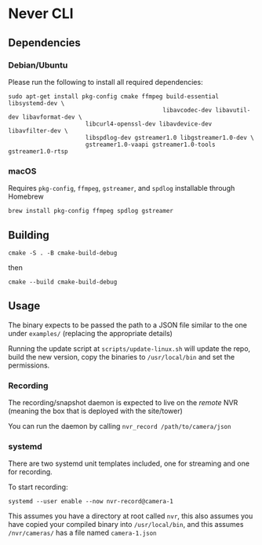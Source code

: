 # Never CLI

## Dependencies

### Debian/Ubuntu

Please run the following to install all required dependencies:

```shell
sudo apt-get install pkg-config cmake ffmpeg build-essential libsystemd-dev \
                                            libavcodec-dev libavutil-dev libavformat-dev \
                      libcurl4-openssl-dev libavdevice-dev libavfilter-dev \
                      libspdlog-dev gstreamer1.0 libgstreamer1.0-dev \
                      gstreamer1.0-vaapi gstreamer1.0-tools gstreamer1.0-rtsp
```

### macOS
Requires `pkg-config`, `ffmpeg`, `gstreamer`, and `spdlog` installable through Homebrew

```shell
brew install pkg-config ffmpeg spdlog gstreamer
```
## Building

```shell
cmake -S . -B cmake-build-debug   
```
then 

```shell
cmake --build cmake-build-debug   
```


## Usage

The binary expects to be passed the path to a JSON file similar to the one under `examples/`
(replacing the appropriate details)

Running the update script at `scripts/update-linux.sh` will update the repo, build the new version,
copy the binaries to `/usr/local/bin` and set the permissions.




### Recording

The recording/snapshot daemon is expected to live on the _remote_ NVR (meaning the box that is deployed with the site/tower)

You can run the daemon by calling `nvr_record /path/to/camera/json`


### systemd

There are two systemd unit templates included, one for streaming and one for recording.

To start recording:
```shell
systemd --user enable --now nvr-record@camera-1
```
This assumes you have a directory at root called `nvr`,
this also assumes you have copied your compiled binary into `/usr/local/bin`,
and this assumes `/nvr/cameras/` has a file named `camera-1.json`